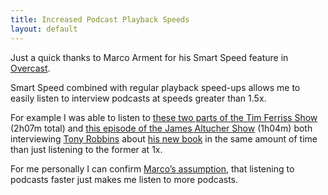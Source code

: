 ```yaml
---
title: Increased Podcast Playback Speeds
layout: default
---
```


Just a quick thanks to Marco Arment for his Smart Speed feature in [Overcast](https://overcast.fm/).

Smart Speed combined with regular playback speed-ups allows me to easily listen to interview podcasts at speeds greater than 1.5x.

For example I was able to listen to [these two parts of the Tim Ferriss Show](http://fourhourworkweek.com/2014/10/15/money-master-the-game/) (2h07m total) and [this episode of the James Altucher Show](http://www.jamesaltucher.com/2014/11/robbins/) (1h04m) both interviewing [Tony Robbins](http://www.tonyrobbins.com/) about [his new book](http://www.amazon.de/gp/product/B00MZAIU4G/ref=as_li_tl?ie=UTF8&camp=1638&creative=19454&creativeASIN=B00MZAIU4G&linkCode=as2&tag=gummibaerchen-21&linkId=2NTA2WZFCGR66HJA) in the same amount of time than just listening to the former at 1x.

For me personally I can confirm [Marco’s assumption](http://www.marco.org/2015/02/17/listen-to-podcasts-at-whatever-speed-you-want), that listening to podcasts faster just makes me listen to more podcasts.
